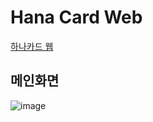 # Hana Card Web
[하나카드 웹](https://pensive-edison-998231.netlify.app)

## 메인화면
![image](https://github.com/user-attachments/assets/9276a8bb-82a1-4483-9d87-2f961e3f823b)
